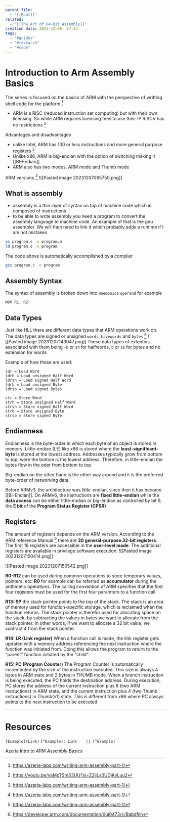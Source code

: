 ```yaml
---
parent file:
  - "[[Root]]"
related:
  - "[[The Art of 64-Bit Assembly]]"
creation data: 2023-12-06, 07:43
tags:
  - "#guides"
  - "#research"
  - "#code"
---
```

# Introduction to Arm Assembly Basics

The series is focused on the basics of ARM with the perspective of writting shell code for the platform [^Azeria]

- ARM is a RISC (reduced instruction set computing) but with their own licensing. So while ARM requires licensing fees to use their IP RISCV has no restrictions [^RISCV_About]

Advantages and disadvantages 
- unlike Intel, ARM has 100 or less instructions and more general purpose registers [^Azeria]
- Unlike x86, ARM is big-endian with the option of switching making it [[BI-Endian]] 
- ARM also has two modes, ARM mode and Thumb mode 

ARM versions [^Azeria]
![[Pasted image 20231207095750.png]]

## What is assembly 
- assembly is a thin layer of syntax on top of machine code which is composed of instructions 
- to be able to write assembly you need a program to convert the assembly language to machine code. An example of that is the gnu assembler. We will then need to link it which probably adds a runtime if I am not mistaken. 
```bash
as program.s -o program.o
ld program.o -o program
```

The code above is automatically accomplished by a compiler

```bash
gcc program.c -o program 
```

## Assembly Syntax
The syntax of assembly is broken down into `mnemonics` `operand` for example 
```armasm
MOV R1, R2
```


## Data Types
Just like HLL there are different data types that ARM operations work on. The data types are signed or unsigned `words`, `havewords` and `bytes` [^Azeria]
![[Pasted image 20231207143047.png]]
These data types of extentios associated with them being `-h` or `sh` for halfwords, `b` or `sb` for bytes and no extension for words

Example of how these are used:
```
ldr = Load Word
ldrh = Load unsigned Half Word
ldrsh = Load signed Half Word
ldrb = Load unsigned Byte
ldrsb = Load signed Bytes

str = Store Word
strh = Store unsigned Half Word
strsh = Store signed Half Word
strb = Store unsigned Byte
strsb = Store signed Byte
```

## Endianness
Endianness is the byte-order in which each byte of an object is stored in memory. Little-endian (LE) like x86 is stored where the **least-significant-byte** is stored at the lowest address. Addresses typically grow from bottom to top, were the bottom is the lowest address. Therefore, in little-endian the bytes flow in the oder from bottom to top.

Big-endian on the other hand is the other way around and it is the preferred byte-order of networking data.

Before ARMv3, the architecture was little-endian, since then it has become [[BI-Endian]]. On ARMv6, the instructions are **fixed little-endian** while the **data access** can be either little-endian or big-endian as controlled by bit 9, the **E bit** of the **Program Status Register (CPSR)**

## Registers
The amount of registers depends on the ARM version. According to the ARM reference Manual [^ARM_Manual] there are **30 general-purpose 32-bit registers**. The first 16 registers are accessible in the **user-level mode**. The additional registers are available in privilege software execution. 
![[Pasted image 20231207150414.png]]

![[Pasted image 20231207150542.png]]

**R0-R12** can be used during common operations to store temporary values, pointers, etc. **R0** for example can be referred as **accumulator** during the arithmetic operations. The calling convention of ARM specifies that the first four registers must be used for the first four paramters to a function call

**R13: SP** the stack pointer points to the top of the stack. The stack is an area of memory used for function-specific storage, which is reclaimed when the function returns. The stack pointer is therefor used for allocating space on the stack, by subtracting the values in bytes we want to allocate from the stack pointer. In other words, if we want to allocate a 32 bit value, we subtract 4 from the stack pointer.

**R14: LR (Link register)** When a function call is made, the link register gets updated with a memory address referencing the next instruction where the function was initiated from. Doing this allows the program to return to the "parent" function initiated by the "child".

**R15: PC (Program Counter)** The Program Counter is automatically incremented by the size of the instruction executed. This size is always 4 bytes in ARM state and 2 bytes in THUMB mode. When a branch instruction is being executed, the PC holds the destination address. During execution, PC stores the address of the current instruction plus 8 (two ARM instructions) in ARM state, and the current instruction plus 4 (two Thumb instructions) in Thumb(v1) state. This is different from x86 where PC always points to the next instruction to be executed.

---
# Resources
 `[Example](Link)`
 `[^Example]: Link    || [^Example]`
 
[^Azeria]: https://azeria-labs.com/writing-arm-assembly-part-1/
[^RISCV_About]: https://youtu.be/vaMxTSm53UU?si=Z2ljLs0UDjKvLuu2
[^ARM_Manual]: https://developer.arm.com/documentation/dui0473/c/Babdfiih


[Azeria Intro to ARM Assembly Basics](https://azeria-labs.com/writing-arm-assembly-part-1/)